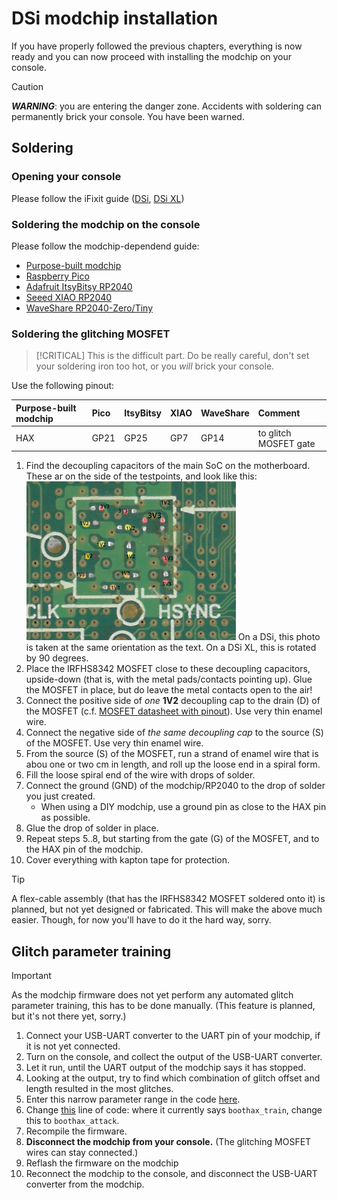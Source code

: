 # DSi modchip installation

If you have properly followed the previous chapters, everything is now ready and
you can now proceed with installing the modchip on your console.

> [!CAUTION]
> ***WARNING***: you are entering the danger zone. Accidents with soldering can
> permanently brick your console. You have been warned.

## Soldering

### Opening your console

Please follow the iFixit guide ([DSi](https://www.ifixit.com/Guide/Nintendo+DSi+Motherboard+Replacement/3748),
[DSi XL](https://www.ifixit.com/Guide/Nintendo+DSi+XL+Motherboard+Replacement/3248))

### Soldering the modchip on the console

Please follow the modchip-dependend guide:

* [Purpose-built modchip](./install/haxboard.md)
* [Raspberry Pico](./install/pico.md)
* [Adafruit ItsyBitsy RP2040](./install/itsybitsy.md)
* [Seeed XIAO RP2040](./install/xiao.md)
* [WaveShare RP2040-Zero/Tiny](./install/waveshare.md)

### Soldering the glitching MOSFET

> [!CRITICAL]
> This is the difficult part. Do be really careful, don't set your soldering
> iron too hot, or you *will* brick your console.

Use the following pinout:

| Purpose-built modchip | Pico | ItsyBitsy | XIAO | WaveShare | Comment |
|:--------------------- |:---- |:--------- |:---- |:--------- |:------- |
| HAX                   | GP21 | GP25      | GP7  | GP14      | to glitch MOSFET gate |

1. Find the decoupling capacitors of the main SoC on the motherboard. These ar
   on the side of the testpoints, and look like this:
   ![](img/cpu_twl_rails.png)
   On a DSi, this photo is taken at the same orientation as the text. On a DSi
   XL, this is rotated by 90 degrees.
2. Place the IRFHS8342 MOSFET close to these decoupling capacitors, upside-down
   (that is, with the metal pads/contacts pointing up). Glue the MOSFET in
   place, but do leave the metal contacts open to the air!
3. Connect the positive side of *one* **1V2** decoupling cap to the drain (D)
   of the MOSFET (c.f. [MOSFET datasheet with pinout](https://www.infineon.com/dgdl/Infineon-IRFHS8342-DataSheet-v01_01-EN.pdf?fileId=5546d462533600a401535623992e1f5f)).
   Use very thin enamel wire.
4. Connect the negative side of *the same decoupling cap* to the source (S) of
   the MOSFET. Use very thin enamel wire.
5. From the source (S) of the MOSFET, run a strand of enamel wire that is abou
   one or two cm in length, and roll up the loose end in a spiral form.
6. Fill the loose spiral end of the wire with drops of solder.
7. Connect the ground (GND) of the modchip/RP2040 to the drop of solder you
   just created.
   * When using a DIY modchip, use a ground pin as close to the HAX pin as
     possible.
8. Glue the drop of solder in place.
9. Repeat steps 5..8, but starting from the gate (G) of the MOSFET, and to the
   HAX pin of the modchip.
10. Cover everything with kapton tape for protection.

> [!TIP]
> A flex-cable assembly (that has the IRFHS8342 MOSFET soldered onto it) is
> planned, but not yet designed or fabricated. This will make the above much
> easier. Though, for now you'll have to do it the hard way, sorry.

## Glitch parameter training

> [!IMPORTANT]
> As the modchip firmware does not yet perform any automated glitch parameter
> training, this has to be done manually. (This feature is planned, but it's
> not there yet, sorry.)

1. Connect your USB-UART converter to the UART pin of your modchip, if it is
   not yet connected.
2. Turn on the console, and collect the output of the USB-UART converter.
3. Let it run, until the UART output of the modchip says it has stopped.
4. Looking at the output, try to find which combination of glitch offset and
   length resulted in the most glitches.
5. Enter this narrow parameter range in the code [here](https://github.com/dsi-modchip/firmware/blob/main/rp2040/src/twlitf/glitchitf.c#L26-L38).
6. Change [this](https://github.com/dsi-modchip/firmware/blob/main/rp2040/src/twlitf/boothax.c#L62) line of code:
   where it currently says `boothax_train`, change this to `boothax_attack`.
7. Recompile the firmware.
8. **Disconnect the modchip from your console.** (The glitching MOSFET wires
   can stay connected.)
9. Reflash the firmware on the modchip
10. Reconnect the modchip to the console, and disconnect the USB-UART converter
    from the modchip.

